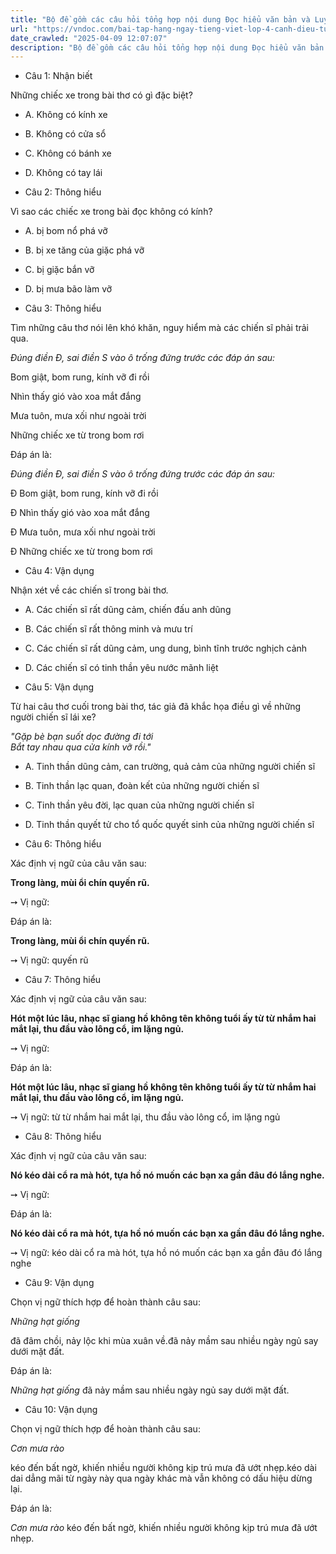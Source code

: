 ```yaml
---
title: "Bộ đề gồm các câu hỏi tổng hợp nội dung Đọc hiểu văn bản và Luyện từ và câu được học ở Tuần 21 trong chương trình Tiếng Việt lớp 4 Tập 2 Cánh Diều."
url: "https://vndoc.com/bai-tap-hang-ngay-tieng-viet-lop-4-canh-dieu-tuan-21-thu-3-335052"
date_crawled: "2025-04-09 12:07:07"
description: "Bộ đề gồm các câu hỏi tổng hợp nội dung Đọc hiểu văn bản và Luyện từ và câu được học ở Tuần 21 trong chương trình Tiếng Việt lớp 4 Tập 2 Cánh Diều."
---
```


* Câu 1:  Nhận biết

Những chiếc xe trong bài thơ có gì đặc biệt?

  * A. Không có kính xe 
  * B. Không có cửa sổ 
  * C. Không có bánh xe 
  * D. Không có tay lái 



* Câu 2:  Thông hiểu

Vì sao các chiếc xe trong bài đọc không có kính?

  * A. bị bom nổ phá vỡ 
  * B. bị xe tăng của giặc phá vỡ 
  * C. bị giặc bắn vỡ 
  * D. bị mưa bão làm vỡ 



* Câu 3:  Thông hiểu

Tìm những câu thơ nói lên khó khăn, nguy hiểm mà các chiến sĩ phải trải qua.

_Đúng điền Đ, sai điền S vào ô trống đứng trước các đáp án sau:_

Bom giật, bom rung, kính vỡ đi rồi

Nhìn thấy gió vào xoa mắt đắng

Mưa tuôn, mưa xối như ngoài trời

Những chiếc xe từ trong bom rơi

Đáp án là:

_Đúng điền Đ, sai điền S vào ô trống đứng trước các đáp án sau:_

Đ Bom giật, bom rung, kính vỡ đi rồi

Đ Nhìn thấy gió vào xoa mắt đắng

Đ Mưa tuôn, mưa xối như ngoài trời

Đ Những chiếc xe từ trong bom rơi

* Câu 4:  Vận dụng

Nhận xét về các chiến sĩ trong bài thơ.

  * A. Các chiến sĩ rất dũng cảm, chiến đấu anh dũng 
  * B. Các chiến sĩ rất thông minh và mưu trí 
  * C. Các chiến sĩ rất dũng cảm, ung dung, bình tĩnh trước nghịch cảnh 
  * D. Các chiến sĩ có tinh thần yêu nước mãnh liệt 



* Câu 5:  Vận dụng

Từ hai câu thơ cuối trong bài thơ, tác giả đã khắc họa điều gì về những người chiến sĩ lái xe?

_"Gặp bè bạn suốt dọc đường đi tới_  
 _Bắt tay nhau qua cửa kính vỡ rồi."_

  * A. Tinh thần dũng cảm, can trường, quả cảm của những người chiến sĩ 
  * B. Tinh thần lạc quan, đoàn kết của những người chiến sĩ 
  * C. Tinh thần yêu đời, lạc quan của những người chiến sĩ 
  * D. Tinh thần quyết tử cho tổ quốc quyết sinh của những người chiến sĩ 



* Câu 6:  Thông hiểu

Xác định vị ngữ của câu văn sau:

**Trong làng, mùi ổi chín quyến rũ.**

➙ Vị ngữ: 

Đáp án là:

**Trong làng, mùi ổi chín quyến rũ.**

➙ Vị ngữ: quyến rũ

* Câu 7:  Thông hiểu

Xác định vị ngữ của câu văn sau:

**Hót một lúc lâu, nhạc sĩ giang hồ không tên không tuổi ấy từ từ nhắm hai mắt lại, thu đầu vào lông cổ, im lặng ngủ.**

➙ Vị ngữ: 

Đáp án là:

**Hót một lúc lâu, nhạc sĩ giang hồ không tên không tuổi ấy từ từ nhắm hai mắt lại, thu đầu vào lông cổ, im lặng ngủ.**

➙ Vị ngữ: từ từ nhắm hai mắt lại, thu đầu vào lông cổ, im lặng ngủ

* Câu 8:  Thông hiểu

Xác định vị ngữ của câu văn sau:

**Nó kéo dài cổ ra mà hót, tựa hồ nó muốn các bạn xa gần đâu đó lắng nghe.**

➙ Vị ngữ: 

Đáp án là:

**Nó kéo dài cổ ra mà hót, tựa hồ nó muốn các bạn xa gần đâu đó lắng nghe.**

➙ Vị ngữ: kéo dài cổ ra mà hót, tựa hồ nó muốn các bạn xa gần đâu đó lắng nghe

* Câu 9:  Vận dụng

Chọn vị ngữ thích hợp để hoàn thành câu sau:

_Những hạt giống_

đã đâm chồi, nảy lộc khi mùa xuân về.đã nảy mầm sau nhiều ngày ngủ say dưới mặt đất.

Đáp án là:

_Những hạt giống_ đã nảy mầm sau nhiều ngày ngủ say dưới mặt đất.

* Câu 10:  Vận dụng

Chọn vị ngữ thích hợp để hoàn thành câu sau:

_Cơn mưa rào_

kéo đến bất ngờ, khiến nhiều người không kịp trú mưa đã ướt nhẹp.kéo dài dai dẳng mãi từ ngày này qua ngày khác mà vẫn không có dấu hiệu dừng lại.

Đáp án là:

_Cơn mưa rào_ kéo đến bất ngờ, khiến nhiều người không kịp trú mưa đã ướt nhẹp.
